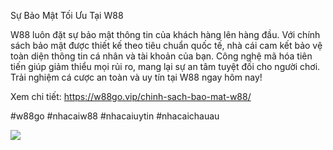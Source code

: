 Sự Bảo Mật Tối Ưu Tại W88

W88 luôn đặt sự bảo mật thông tin của khách hàng lên hàng đầu. Với chính sách bảo mật được thiết kế theo tiêu chuẩn quốc tế, nhà cái cam kết bảo vệ toàn diện thông tin cá nhân và tài khoản của bạn. Công nghệ mã hóa tiên tiến giúp giảm thiểu mọi rủi ro, mang lại sự an tâm tuyệt đối cho người chơi. Trải nghiệm cá cược an toàn và uy tín tại W88 ngay hôm nay!

Xem chi tiết: https://w88go.vip/chinh-sach-bao-mat-w88/

#w88go #nhacaiw88 #nhacaiuytin #nhacaichauau

![](https://s3-ap-northeast-1.amazonaws.com/g0v-hackmd-images/uploads/upload_323bd172495ed24a990ac4d246b6b058.jpg)
